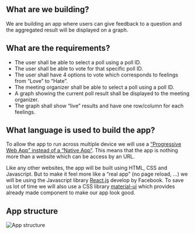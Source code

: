 ## What are we building?
We are building an app where users can give feedback to a question and the aggregated result will be displayed on a graph.  

## What are the requirements?
* The user shall be able to select a poll using a poll ID. 
* The user shall be able to vote for that specific poll ID.
* The user shall have 4 options to vote which corresponds to feelings from “Love” to “Hate”.
* The meeting organizer shall be able to select a poll using a poll ID.
* A graph showing the current poll result shall be displayed to the meeting organizer.
* The graph shall show “live” results and have one row/column for each feelings.

## What language is used to build the app?
To allow the app to run across multiple device we will use a [“Progressive Web App” instead of a “Native App”](https://medium.com/one-more-thing-studio/native-react-native-or-pwa-what-should-i-choose-e63f18732b5e). 
This means that the app is nothing more than a website which can be access by an URL.

Like any other websites, the app will be built using HTML, CSS and Javascript. 
But to make it feel more like a “real app” (no page reload, …) we will be using the Javascript library [React.js](https://reactjs.org/) develop by Facebook.
To save us lot of time we will also use a CSS library [material-ui](https://material-ui.com/) which provides already made component to make our app look good.


## App structure
![App structure](https://preview.ibb.co/crrz2f/live-voting.jpg)
